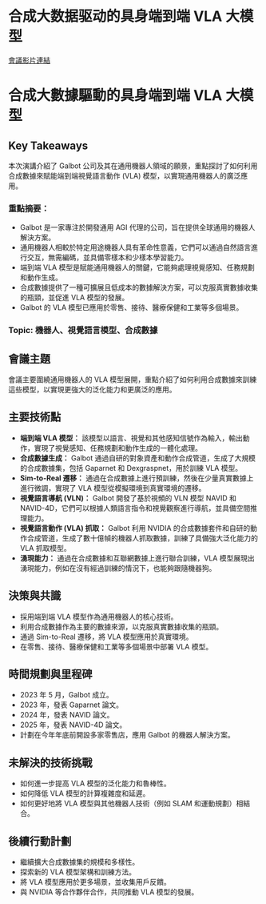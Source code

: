 # 合成大数据驱动的具身端到端 VLA 大模型
[會議影片連結](https://www.nvidia.com/gtc/session-catalog/?search=%E5%90%88%E6%88%90%E5%A4%A7%E6%95%B0%E6%8D%AE%E9%A9%B1%E5%8A%A8%E7%9A%84%E5%85%B7%E8%BA%AB%E7%AB%AF%E5%88%B0%E7%AB%AF%20VLA%20%E5%A4%A7%E6%A8%A1%E5%9E%8B&search=%E5%90%88%E6%88%90%E5%A4%A7%E6%95%B0%E6%8D%AE%E9%A9%B1%E5%8A%A8%E7%9A%84%E5%85%B7%E8%BA%AB%E7%AB%AF%E5%88%B0%E7%AB%AF+VLA+%E5%A4%A7%E6%A8%A1%E5%9E%8B&tab.catalogallsessionstab=16566177511100015Kus#/session/1726155424858001HJ8h)
# 合成大數據驅動的具身端到端 VLA 大模型

## Key Takeaways
本次演講介紹了 Galbot 公司及其在通用機器人領域的願景，重點探討了如何利用合成數據來賦能端到端視覺語言動作 (VLA) 模型，以實現通用機器人的廣泛應用。
### 重點摘要：
*   Galbot 是一家專注於開發通用 AGI 代理的公司，旨在提供全球通用的機器人解決方案。
*   通用機器人相較於特定用途機器人具有革命性意義，它們可以通過自然語言進行交互，無需編碼，並具備零樣本和少樣本學習能力。
*   端到端 VLA 模型是賦能通用機器人的關鍵，它能夠處理視覺感知、任務規劃和動作生成。
*   合成數據提供了一種可擴展且低成本的數據解決方案，可以克服真實數據收集的瓶頸，並促進 VLA 模型的發展。
*   Galbot 的 VLA 模型已應用於零售、接待、醫療保健和工業等多個場景。
### Topic: 機器人、視覺語言模型、合成數據

## 會議主題
會議主要圍繞通用機器人的 VLA 模型展開，重點介紹了如何利用合成數據來訓練這些模型，以實現更強大的泛化能力和更廣泛的應用。

## 主要技術點
*   **端到端 VLA 模型：** 該模型以語言、視覺和其他感知信號作為輸入，輸出動作，實現了視覺感知、任務規劃和動作生成的一體化處理。
*   **合成數據生成：** Galbot 通過自研的對象資產和動作合成管道，生成了大規模的合成數據集，包括 Gaparnet 和 Dexgraspnet，用於訓練 VLA 模型。
*   **Sim-to-Real 遷移：** 通過在合成數據上進行預訓練，然後在少量真實數據上進行微調，實現了 VLA 模型從模擬環境到真實環境的遷移。
*   **視覺語言導航 (VLN)：** Galbot 開發了基於視頻的 VLN 模型 NAVID 和 NAVID-4D，它們可以根據人類語言指令和視覺觀察進行導航，並具備空間推理能力。
*   **視覺語言動作 (VLA) 抓取：** Galbot 利用 NVIDIA 的合成數據套件和自研的動作合成管道，生成了數十億幀的機器人抓取數據，訓練了具備強大泛化能力的 VLA 抓取模型。
*   **湧現能力：** 通過在合成數據和互聯網數據上進行聯合訓練，VLA 模型展現出湧現能力，例如在沒有經過訓練的情況下，也能夠跟隨機器狗。

## 決策與共識
*   採用端到端 VLA 模型作為通用機器人的核心技術。
*   利用合成數據作為主要的數據來源，以克服真實數據收集的瓶頸。
*   通過 Sim-to-Real 遷移，將 VLA 模型應用於真實環境。
*   在零售、接待、醫療保健和工業等多個場景中部署 VLA 模型。

## 時間規劃與里程碑
*   2023 年 5 月，Galbot 成立。
*   2023 年，發表 Gaparnet 論文。
*   2024 年，發表 NAVID 論文。
*   2025 年，發表 NAVID-4D 論文。
*   計劃在今年年底前開設多家零售店，應用 Galbot 的機器人解決方案。

## 未解決的技術挑戰
*   如何進一步提高 VLA 模型的泛化能力和魯棒性。
*   如何降低 VLA 模型的計算複雜度和延遲。
*   如何更好地將 VLA 模型與其他機器人技術（例如 SLAM 和運動規劃）相結合。

## 後續行動計劃
*   繼續擴大合成數據集的規模和多樣性。
*   探索新的 VLA 模型架構和訓練方法。
*   將 VLA 模型應用於更多場景，並收集用戶反饋。
*   與 NVIDIA 等合作夥伴合作，共同推動 VLA 模型的發展。

